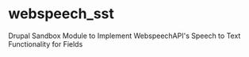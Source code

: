# webspeech_sst
Drupal Sandbox Module to Implement WebspeechAPI's Speech to Text Functionality for Fields
